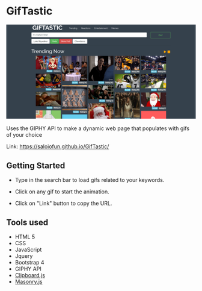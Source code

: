 # GifTastic

![demo](assets/images/demo.png)

Uses the GIPHY API to make a dynamic web page that populates with gifs of your choice

Link: https://saloiofun.github.io/GifTastic/

## Getting Started

* Type in the search bar to load gifs related to your keywords.

* Click on any gif to start the animation.

* Click on "Link" button to copy the URL.

## Tools used

* HTML 5
* CSS
* JavaScript
* Jquery
* Bootstrap 4
* GIPHY API
* [Clipboard.js](https://zenorocha.github.io/clipboard.js)
* [Masonry.js](https://masonry.desandro.com/)